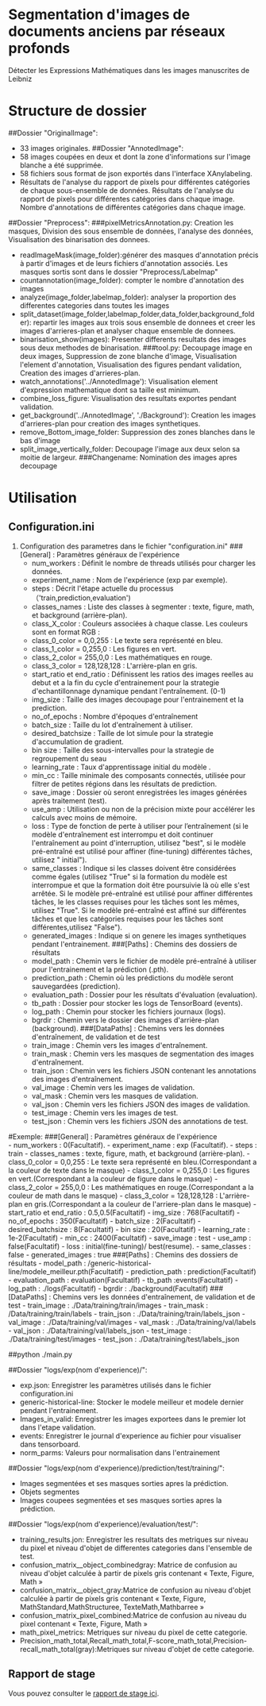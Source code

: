 # Segmentation d'images de documents anciens par réseaux profonds
Détecter les Expressions Mathématiques dans les images manuscrites de Leibniz

# Structure de dossier
##Dossier "OriginalImage":
- 33 images originales.
##Dossier "AnnotedImage":
- 58 images coupées en deux et dont la zone d'informations sur l'image blanche a été supprimée.
- 58 fichiers sous format de json exportés dans l'interface XAnylabeling.
- Résultats de l'analyse du rapport de pixels pour différentes catégories de chaque sous-ensemble de données. Résultats de l'analyse du rapport de pixels pour différentes catégories dans chaque image. Nombre d'annotations de différentes catégories dans chaque image.

##Dossier "Preprocess":
###pixelMetricsAnnotation.py: Creation les masques, Division des sous ensemble de données, l'analyse des données, Visualisation des binarisation des donnees.
- readImageMask(image_folder):générer des masques d'annotation précis à partir d'images et de leurs fichiers d'annotation associés. Les masques sortis sont dans le dossier "Preprocess/Labelmap"
- countannotation(image_folder): compter le nombre d'annotation des images
- analyze(image_folder,labelmap_folder): analyser la proportion des differentes categories dans toutes les images
- split_dataset(image_folder,labelmap_folder,data_folder,background_folder): repartir les images aux trois sous ensemble de donnees et creer les images d'arrieres-plan et analyser chaque ensemble de donnees.
- binarisation_show(images): Presenter differents resultats des images sous deux methodes de binarisation. 
###tool.py: Decoupage image en deux images, Suppression de zone blanche d'image, Visualisation l'element d'annotation, Visualisation des figures pendant validation, Creation des images d'arrieres-plan.
- watch_annotations('../AnnotedImage'): Visualisation element d'expression mathematique dont sa taille est minimum.
- combine_loss_figure: Visualisation des resultats exportes pendant validation. 
- get_background('../AnnotedImage', './Background'): Creation les images d'arrieres-plan pour creation des images synthetiques.
- remove_Bottom_image_folder: Suppression des zones blanches dans le bas d'image
- split_image_vertically_folder: Decoupage l'image aux deux selon sa moitie de largeur.
###Changename: Nomination des images apres decoupage



# Utilisation

## Configuration.ini
1. Configuration des parametres dans le fichier "configuration.ini"
	###[General] : Paramètres généraux de l'expérience	
	- num_workers : Définit le nombre de threads utilisés pour charger les données.
	- experiment_name : Nom de l'expérience (exp par exemple).
	- steps : Décrit l'étape actuelle du processus（'train,prediction,evaluation')
	- classes_names : Liste des classes à segmenter : texte, figure, math, et background (arrière-plan).
	- 	class_X_color : Couleurs associées à chaque classe. Les couleurs sont en format RGB :
	- 	class_0_color = 0,0,255 : Le texte sera représenté en bleu.
	- 	class_1_color = 0,255,0 : Les figures en vert.
	- 	class_2_color = 255,0,0 : Les mathématiques en rouge.
	- 	class_3_color = 128,128,128 : L'arrière-plan en gris.
	- 	start_ratio et end_ratio : Définissent les ratios des images reelles au debut et a la fin du cycle d'entrainement pour la strategie d'echantillonnage dynamique pendant l'entraînement. (0-1)
	- 	img_size : Taille des images decoupage pour l'entrainement et la prediction.
	- 	no_of_epochs : Nombre d'époques d'entraînement
	- 	batch_size : Taille du lot d'entraînement à utiliser.
	- 	desired_batchsize : Taille de lot simule pour la strategie d'accumulation de gradient.
	- 	bin size : Taille des sous-intervalles pour la strategie de regroupement du seau
	- 	learning_rate : Taux d'apprentissage initial du modèle .
	- 	min_cc : Taille minimale des composants connectés, utilisée pour filtrer de petites régions dans les résultats de prediction.
	- 	save_image : Dossier où seront enregistrées les images générées après traitement (test).
	- 	use_amp : Utilisation ou non de la précision mixte pour accélérer les calculs avec moins de mémoire.
	- 	loss : Type de fonction de perte à utiliser pour l’entraînement (si le modèle d'entraînement est interrompu et doit continuer l'entraînement au point d'interruption, utilisez "best", si le modèle pré-entraîné est utilisé pour affiner (fine-tuning) différentes tâches, utilisez " initial").
	- 	same_classes : Indique si les classes doivent être considérées comme égales (utilisez "True" si la formation du modèle est interrompue et que la formation doit être poursuivie là où elle s'est arrêtée. Si le modèle pré-entraîné est utilisé pour affiner différentes tâches, le les classes requises pour les tâches sont les mêmes, utilisez "True". Si le modèle pré-entraîné est affiné sur différentes tâches et que les catégories requises pour les tâches sont différentes,utilisez "False").
	- 	generated_images : Indique si on genere les images synthetiques pendant l'entrainement.
	###[Paths] : Chemins des dossiers de résultats
	- model_path : Chemin vers le fichier de modèle pré-entraîné à utiliser pour l'entrainement et la prédiction (.pth).
	- 	prediction_path : Chemin où les prédictions du modèle seront sauvegardées (prediction).
	- 	evaluation_path : Dossier pour les résultats d'évaluation (evaluation).
	- 	tb_path : Dossier pour stocker les logs de TensorBoard (events).
	- 	log_path : Chemin pour stocker les fichiers journaux (logs).
	- 	bgrdir : Chemin vers le dossier des images d'arrière-plan (background).
	###[DataPaths] : Chemins vers les données d'entraînement, de validation et de test
	- train_image : Chemin vers les images d'entraînement.
	- 	train_mask : Chemin vers les masques de segmentation des images d'entraînement.
	- 	train_json : Chemin vers les fichiers JSON contenant les annotations des images d'entraînement.
	- 	val_image : Chemin vers les images de validation.
	- 	val_mask : Chemin vers les masques de validation.
	- 	val_json : Chemin vers les fichiers JSON des images de validation.
	- 	test_image : Chemin vers les images de test.
	- 	test_json : Chemin vers les fichiers JSON des annotations de test.



#Exemple:
	###[General] : Paramètres généraux de l'expérience	
	- num_workers : 0(Facultatif).
	- experiment_name : exp (Facultatif).
	- steps : train
	- classes_names : texte, figure, math, et background (arrière-plan).
	- 	class_0_color = 0,0,255 : Le texte sera représenté en bleu.(Correspondant a la couleur de texte dans le masque)
	- 	class_1_color = 0,255,0 : Les figures en vert.(Correspondant a la couleur de figure dans le masque)
	- 	class_2_color = 255,0,0 : Les mathématiques en rouge.(Correspondant a la couleur de math dans le masque)
	- 	class_3_color = 128,128,128 : L'arrière-plan en gris.(Correspondant a la couleur de l'arriere-plan dans le masque)
	- 	start_ratio et end_ratio : 0.5,0.5(Facultatif)
	- 	img_size : 768(Facultatif)
	- 	no_of_epochs : 350(Facultatif)
	- 	batch_size : 2(Facultatif)
	- 	desired_batchsize : 8(Facultatif)
	- 	bin size : 20(Facultatif)
	- 	learning_rate : 1e-2(Facultatif)
	- 	min_cc : 2400(Facultatif)
	- 	save_image : test
	- 	use_amp : false(Facultatif)
	- 	loss : initial(fine-tuning)/ best(resume).
	- 	same_classes : false
	- 	generated_images : true
	###[Paths] : Chemins des dossiers de résultats
	- model_path : /generic-historical-line/modele_meilleur.pth(Facultatif)
	- 	prediction_path : prediction(Facultatif)
	- 	evaluation_path : evaluation(Facultatif)
	- 	tb_path :events(Facultatif)
	- 	log_path : ./logs(Facultatif)
	- 	bgrdir : ./background(Facultatif)
	###[DataPaths] : Chemins vers les données d'entraînement, de validation et de test
	- train_image :  ./Data/training/train/images
	- 	train_mask : /Data/training/train/labels
	- 	train_json : ./Data/training/train/labels_json
	- 	val_image :  ./Data/training/val/images
	- 	val_mask : ./Data/training/val/labels
	- 	val_json : ./Data/training/val/labels_json
	- 	test_image :  ./Data/training/test/images
	- 	test_json : ./Data/training/test/labels_json


##python ./main.py


##Dossier "logs/exp(nom d'experience)/":
- exp.json: Enregistrer les paramètres utilisés dans le fichier configuration.ini
- generic-historical-line: Stocker le modele meilleur et modele dernier pendant l'entrainement.
- Images_in_valid: Enregistrer les images exportees dans le premier lot dans l'etape validation.
- events: Enregistrer le journal d'experience au fichier pour visualiser dans tensorboard.
- norm_parms: Valeurs pour normalisation dans l'entrainement

##Dossier "logs/exp(nom d'experience)/prediction/test/training/":
- Images segmentées et ses masques sorties apres la prédiction.
- Objets segmentes 
- Images coupees segmentées et ses masques sorties apres la prédiction.


##Dossier "logs/exp(nom d'experience)/evaluation/test/":
- training_results.jon: Enregistrer les resultats des metriques sur niveau du pixel et niveau d'objet de differentes categories dans l'ensemble de test.
- confusion_matrix__object_combinedgray: Matrice de confusion au niveau d'objet calculée à partir de pixels gris contenant « Texte, Figure, Math »
- confusion_matrix__object_gray:Matrice de confusion au niveau d'objet calculée à partir de pixels gris contenant « Texte, Figure, MathStandard,MathStructuree, TexteMath,Mathbarree »
- confusion_matrix_pixel_combined:Matrice de confusion au niveau du pixel contenant « Texte, Figure, Math »
- math_pixel_metrics: Metriques sur niveau du pixel de cette categorie.
- Precision_math_total,Recall_math_total,F-score_math_total,Precision-recall_math_total(gray):Metriques sur niveau d'objet de cette categorie.






## Rapport de stage
Vous pouvez consulter le [rapport de stage ici](https://drive.google.com/file/d/1Yyos3R1O3P42BNH5Mgtp7LMdvXcAaFkp/view?usp=sharing).






